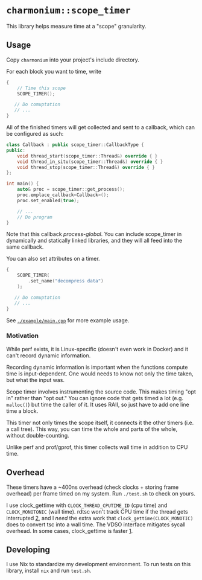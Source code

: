 # `charmonium::scope_timer`

This library helps measure time at a "scope" granularity.

## Usage

Copy `charmonium` into your project's include directory.

For each block you want to time, write

```cpp
{
    // Time this scope
    SCOPE_TIMER();

   // Do comuptation
   // ...
}
```

All of the finished timers will get collected and sent to a callback, which
can be configured as such:

```cpp
class Callback : public scope_timer::CallbackType {
public:
    void thread_start(scope_timer::Thread&) override { }
    void thread_in_situ(scope_timer::Thread&) override { }
    void thread_stop(scope_timer::Thread&) override { }
};

int main() {
    auto& proc = scope_timer::get_process();
    proc.emplace_callback<Callback>();
    proc.set_enabled(true);

    // ...
    // Do program
}
```

Note that this callback _process-global_. You can include scope_timer in
dynamically and statically linked libraries, and they will all feed into the
same callback.

You can also set attributes on a timer.

```cpp
{
    SCOPE_TIMER(
        .set_name("decompress data")
    );

   // Do comuptation
   // ...
}
```

See [`./example/main.cpp`][3] for more example usage.

### Motivation

While perf exists, it is Linux-specific (doesn't even work in Docker) and it
can't record dynamic information.

Recording dynamic information is important when the functions compute time is
input-dependent. One would needs to know not only the time taken, but what
the input was.

Scope timer involves instrumenting the source code. This makes timing "opt
in" rather than "opt out." You can ignore code that gets timed a lot
(e.g. `malloc()`) but time the caller of it. It uses RAII, so just have to
add one line time a block.

This timer not only times the scope itself, it connects it the other timers
(i.e. a call tree). This way, you can time the whole and parts of the whole,
without double-counting.

Unlike perf and prof/gprof, this timer collects wall time in addition to CPU
time.

## Overhead

These timers have a ~400ns overhead (check clocks + storing frame overhead)
per frame timed on my system. Run `./test.sh` to check on yours.

I use clock_gettime with `CLOCK_THREAD_CPUTIME_ID` (cpu time) and
`CLOCK_MONOTONIC` (wall time). rdtsc won't track CPU time if the thread
gets interrupted [2], and I *need* the extra work that
`clock_gettime(CLOCK_MONOTIC)` does to convert tsc into a wall time. The
VDSO interface mitigates sycall overhead. In some cases, clock_gettime
is faster [1].

## Developing

I use Nix to standardize my development environment. To run tests on this
library, install `nix` and run `test.sh`.

[1]: https://stackoverflow.com/questions/7935518/is-clock-gettime-adequate-for-submicrosecond-timing
[2]: https://stackoverflow.com/questions/42189976/calculate-system-time-using-rdtsc
[3]: https://github.com/charmoniumQ/scope_timer/tree/main/example/main.cpp
